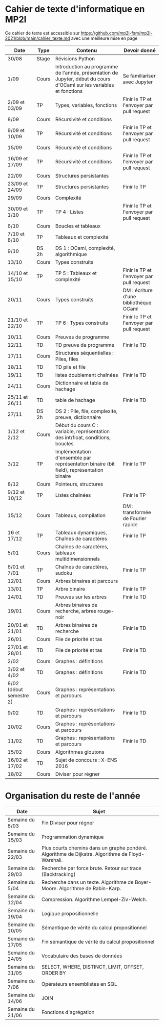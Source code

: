 # Cahier de texte d'informatique en MP2I

Ce cahier de texte est accessible sur https://github.com/mp2i-fsm/mp2i-2021/blob/main/cahier_texte.md avec une meilleure mise en page

| Date | Type | Contenu | Devoir donné |
|---|---|---|---|
| 30/08 | Stage | Révisions Python |  |
| 1/09 | Cours | Introduction au programme de l'année, présentation de Jupyter, début du cours d'OCaml sur les variables et fonctions | Se familiariser avec Jupyter |
| 2/09 et 03/09 | TP | Types, variables, fonctions |  Finir le TP et l'envoyer par pull request |
| 8/09 | Cours | Récursivité et conditions | |
| 9/09 et 10/09 | TP | Récursivité et conditions | Finir le TP et l'envoyer par pull request |
| 15/09 | Cours | Récursivité et conditions | |
| 16/09 et 17/09 | TP | Récursivité et conditions | Finir le TP et l'envoyer par pull request |
| 22/09 | Cours | Structures persistantes | |
| 23/09 et 24/09 | TP | Structures persistantes | Finir le TP |
| 29/09 | Cours | Complexité | |
| 30/09 et 1/10 | TP | TP 4 : Listes | Finir le TP et l'envoyer par pull request |
| 6/10 | Cours | Boucles et tableaux | |
| 7/10 et 8/10 | TP | Tableaux et complexité | |
| 9/10 | DS 2h | DS 1 : OCaml, complexité, algorithmique | |
| 13/10 | Cours | Types construits | |
| 14/10 et 15/10 | TP | TP 5 : Tableaux et complexité | Finir le TP et l'envoyer par pull request |
| 20/11 | Cours | Types construits | DM : écriture d'une bibliothèque OCaml |
| 21/10 et 22/10 | TP | TP 6 : Types construits  | Finir le TP et l'envoyer par pull request |
| 10/11 | Cours | Preuves de programme | |
| 12/11 | TD | TD preuve de programme | Finir le TD |
| 17/11 | Cours | Structures séquentielles : Piles, files | |
| 18/11 | TD | TD pile et file  | |
| 19/11 | TD | listes doublement chaînées  | Finir le TD |
| 24/11 | Cours | Dictionnaire et table de hachage | |
| 25/11 et 26/11 | TD | table de hachage  | Finir le TD |
| 27/11 | DS 2h | DS 2 : Pile, file, complexité, preuve, dictionnaire | |
| 1/12 et 2/12 | Cours | Début du cours C : variable, représentation des int/float, conditions, boucles | |
| 3/12 | TP | Implémentation d'ensemble par représentation binaire (bit field), représentation binaire | Finir le TP |
| 8/12 | Cours | Pointeurs, structures | |
| 9/12 et 10/12 | TP | Listes chaînées | Finir le TP |
| 15/12 | Cours | Tableaux, compilation | DM : transformée de Fourier rapide |
| 16 et 17/12 | TP | Tableaux dynamiques, Chaînes de caractères | Finir le TP |
| 5/01 | Cours | Chaînes de caractères, tableaux multidimensionnels | |
| 6/01 et 7/01 | TP | Chaînes de caractères, sudoku | Finir le TP |
| 12/01 | Cours | Arbres binaires et parcours | |
| 13/01 | TP | Arbre binaire | Finir le TP |
| 14/01 | TD | Preuves sur les arbres | Finir le TD |
| 19/01 | Cours | Arbres binaires de recherche, arbres rouge-noir | |
| 20/01 et 21/01 | TD | Arbres binaires de recherche | Finir le TD |
| 26/01 | Cours | File de priorité et tas  | |
| 27/01 et 28/01 | TD | File de priorité et tas | Finir le TD |
| 2/02 | Cours | Graphes : définitions | |
| 3/02 et 4/02 | TD | Graphes : définitions | Finir le TD |
| 8/02 (début semestre 2) | Cours | Graphes : représentations et parcours | |
| 9/02 | TD | Graphes : représentations et parcours | Finir le TD |
| 10/02 | Cours | Graphes : représentations et parcours | |
| 11/02 | TD | Graphes : représentations et parcours | Finir le TD |
| 15/02 | Cours | Algorithmes gloutons | |
| 16/02 et 17/02 | TD | Sujet de concours : X-ENS 2016 | |
| 18/02 | Cours | Diviser pour régner | |

# Organisation du reste de l'année

| Date | Sujet |
|---|---|
| Semaine du 8/03 | Fin Diviser pour régner | 
| Semaine du 15/03 | Programmation dynamique | 
| Semaine du 22/03 | Plus courts chemins dans un graphe pondéré. Algorithme de Dijkstra. Algorithme de Floyd-Warshall. | 
| Semaine du 29/03 | Recherche par force brute. Retour sur trace (Backtracking) | 
| Semaine du 5/04 | Recherche dans un texte. Algorithme de Boyer-Moore. Algorithme de Rabin-Karp. | 
| Semaine du 12/04 | Compression. Algorithme Lempel-Ziv-Welch. | 
| Semaine du 19/04 | Logique propositionnelle |
| Semaine du 10/05 | Sémantique de vérité du calcul propositionnel |
| Semaine du 17/05 | Fin sémantique de vérité du calcul propositionnel  |
| Semaine du 24/05 | Vocabulaire des bases de données |
| Semaine du 31/05 | SELECT, WHERE, DISTINCT, LIMIT, OFFSET, ORDER BY |
| Semaine du 7/06 | Opérateurs ensemblistes en SQL |
| Semaine du 14/06 | JOIN |
| Semaine du 21/06 | Fonctions d'agrégation |
